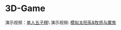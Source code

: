 # 3D-Game

演示视频：[单人五子棋](https://www.bilibili.com/video/av67610807)\\
演示视频: [模拟太阳系&牧师与魔鬼](https://www.bilibili.com/video/av68569632)
